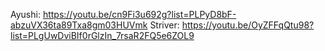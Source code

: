 Ayushi: https://youtu.be/cn9Fi3u692g?list=PLPyD8bF-abzuVX36ta89Txa8gm03HUVmk
Striver: https://youtu.be/OyZFFqQtu98?list=PLgUwDviBIf0rGlzIn_7rsaR2FQ5e6ZOL9
​